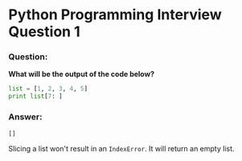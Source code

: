 # Python Programming Interview Question 1

### Question:

**What will be the output of the code below?**

```python
list = [1, 2, 3, 4, 5]
print list[7: ]
```

### Answer:

```
[]
```

Slicing a list won't result in an `IndexError`. It will return an empty list.

